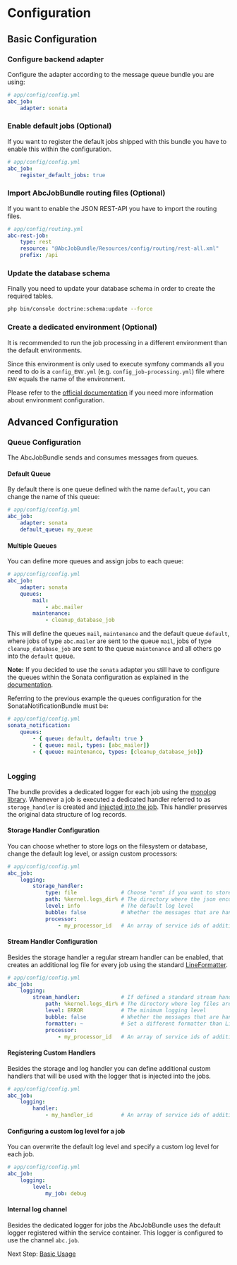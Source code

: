Configuration
=============

## Basic Configuration

### Configure backend adapter

Configure the adapter according to the message queue bundle you are using:

```yaml
# app/config/config.yml
abc_job:
    adapter: sonata
```

### Enable default jobs (Optional)

If you want to register the default jobs shipped with this bundle you have to enable this within the configuration.

```yaml
# app/config/config.yml
abc_job:
    register_default_jobs: true
```

### Import AbcJobBundle routing files (Optional)

If you want to enable the JSON REST-API you have to import the routing files.

```yaml
# app/config/routing.yml
abc-rest-job:
    type: rest
    resource: "@AbcJobBundle/Resources/config/routing/rest-all.xml"
    prefix: /api
```

### Update the database schema

Finally you need to update your database schema in order to create the required tables.

```bash
php bin/console doctrine:schema:update --force
```

### Create a dedicated environment (Optional)

It is recommended to run the job processing in a different environment than the default environments.

Since this environment is only used to execute symfony commands all you need to do is a `config_ENV.yml` (e.g. `config_job-processing.yml`) file where `ENV` equals the name of the environment. 

Please refer to the [official documentation](http://symfony.com/doc/current/configuration/environments.html) if you need more information about environment configuration.

## Advanced Configuration

### Queue Configuration

The AbcJobBundle sends and consumes messages from queues.

#### Default Queue

By default there is one queue defined with the name `default`, you can change the name of this queue:

```yaml
# app/config/config.yml
abc_job:
    adapter: sonata
    default_queue: my_queue
```

#### Multiple Queues

You can define more queues and assign jobs to each queue:

```yaml
# app/config/config.yml
abc_job:
    adapter: sonata
    queues:
        mail:
            - abc.mailer
        maintenance:
            - cleanup_database_job
```

This will define the queues `mail`, `maintenance` and the default queue `default`, where jobs of type `abc.mailer` are sent to the queue `mail`, jobs of type `cleanup_database_job` are sent to the queue `maintenance` and all others go into the `default` queue.

__Note:__ If you decided to use the `sonata` adapter you still have to configure the queues within the Sonata configuration as explained in the [documentation](https://sonata-project.org/bundles/notification/master/doc/reference/multiple_queues.html).

Referring to the previous example the queues configuration for the SonataNotificationBundle must be:

```yaml
# app/config/config.yml
sonata_notification:
    queues:
        - { queue: default, default: true }
        - { queue: mail, types: [abc_mailer]}
        - { queue: maintenance, types: [cleanup_database_job]}
        
```

### Logging

The bundle provides a dedicated logger for each job using the [monolog library](http://symfony.com/doc/current/logging.html). Whenever a job is executed a dedicated handler referred to as `storage_handler` is created and [injected into the job](./logging.md). This handler preserves the original data structure of log records. 

#### Storage Handler Configuration

You can choose whether to store logs on the filesystem or database, change the default log level, or assign custom processors:

```yaml
# app/config/config.yml
abc_job:
    logging:
        storage_handler:
            type: file              # Choose "orm" if you want to store job logs in the database instead of files
            path: %kernel.logs_dir% # The directory where the json encoded logs are stored (ignored if handler is "orm")
            level: info             # The default log level
            bubble: false           # Whether the messages that are handled can bubble up the stack or not
            processor:
                - my_processor_id   # An array of service ids of additional processors to register
```

#### Stream Handler Configuration

Besides the storage handler a regular stream handler can be enabled, that creates an additional log file for every job using the standard [LineFormatter](https://github.com/Seldaek/monolog/blob/master/src/Monolog/Formatter/LineFormatter.php).

```yaml
# app/config/config.yml
abc_job:
    logging:
        stream_handler:             # If defined a standard stream handler will be registered
            path: %kernel.logs_dir% # The directory where log files are stored
            level: ERROR            # The minimum logging level
            bubble: false           # Whether the messages that are handled can bubble up the stack or not
            formatter: ~            # Set a different formatter than LineFormattter
            processor:
                - my_processor_id   # An array of service ids of additional processors to register
```

#### Registering Custom Handlers

Besides the storage and log handler you can define additional custom handlers that will be used with the logger that is injected into the jobs.

```yaml
# app/config/config.yml
abc_job:
    logging:
        handler:
            - my_handler_id         # An array of service ids of additional handlers to register
```

#### Configuring a custom log level for a job

You can overwrite the default log level and specify a custom log level for each job.

```yaml
# app/config/config.yml
abc_job:
    logging:
        level:
            my_job: debug
```

#### Internal log channel

Besides the dedicated logger for jobs the AbcJobBundle uses the default logger registered within the service container. This logger is configured to use the channel `abc.job`.

Next Step: [Basic Usage](./basic-usage.md)
